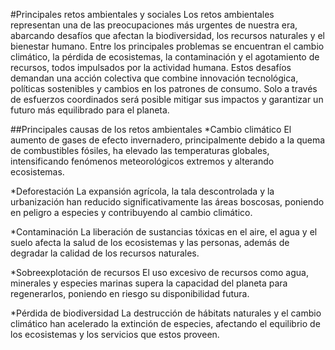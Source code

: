 #Principales retos ambientales y sociales
Los retos ambientales representan una de las preocupaciones más urgentes de nuestra era, abarcando desafíos que afectan la biodiversidad, los recursos naturales y el bienestar humano. Entre los principales problemas se encuentran el cambio climático, la pérdida de ecosistemas, la contaminación y el agotamiento de recursos, todos impulsados por la actividad humana. Estos desafíos demandan una acción colectiva que combine innovación tecnológica, políticas sostenibles y cambios en los patrones de consumo. Solo a través de esfuerzos coordinados será posible mitigar sus impactos y garantizar un futuro más equilibrado para el planeta.

##Principales causas de los retos ambientales
*Cambio climático
El aumento de gases de efecto invernadero, principalmente debido a la quema de combustibles fósiles, ha elevado las temperaturas globales, intensificando fenómenos meteorológicos extremos y alterando ecosistemas.

*Deforestación
La expansión agrícola, la tala descontrolada y la urbanización han reducido significativamente las áreas boscosas, poniendo en peligro a especies y contribuyendo al cambio climático.

*Contaminación
La liberación de sustancias tóxicas en el aire, el agua y el suelo afecta la salud de los ecosistemas y las personas, además de degradar la calidad de los recursos naturales.

*Sobreexplotación de recursos
El uso excesivo de recursos como agua, minerales y especies marinas supera la capacidad del planeta para regenerarlos, poniendo en riesgo su disponibilidad futura.

*Pérdida de biodiversidad
La destrucción de hábitats naturales y el cambio climático han acelerado la extinción de especies, afectando el equilibrio de los ecosistemas y los servicios que estos proveen.
